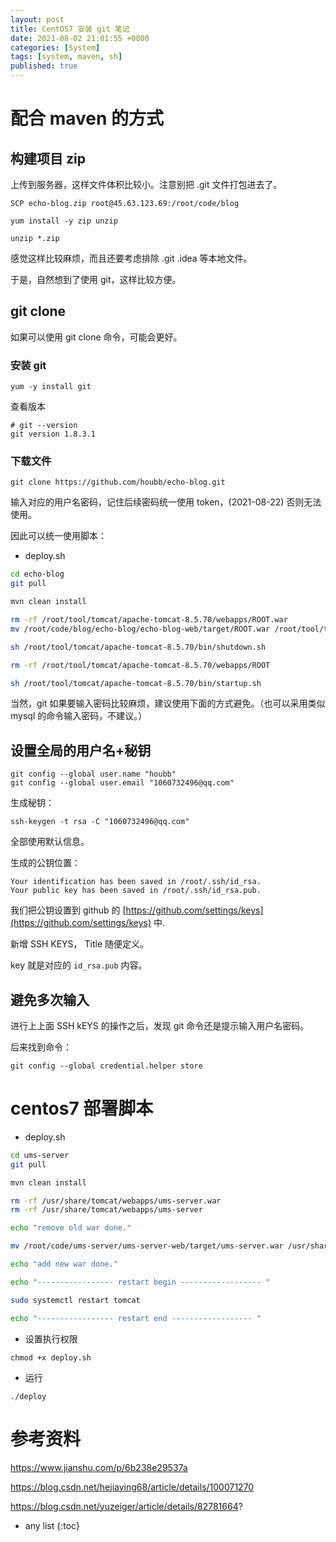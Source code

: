 ```yaml
---
layout: post
title: CentOS7 安装 git 笔记
date: 2021-08-02 21:01:55 +0800
categories: [System]
tags: [system, maven, sh]
published: true
---
```



# 配合 maven 的方式

## 构建项目 zip

上传到服务器，这样文件体积比较小。注意别把 .git 文件打包进去了。

```
SCP echo-blog.zip root@45.63.123.69:/root/code/blog
```

```
yum install -y zip unzip
```

```
unzip *.zip
```

感觉这样比较麻烦，而且还要考虑排除 .git .idea 等本地文件。

于是，自然想到了使用 git，这样比较方便。

## git clone 

如果可以使用 git clone 命令，可能会更好。

### 安装 git

```
yum -y install git
```

查看版本

```
# git --version
git version 1.8.3.1
```

### 下载文件

```
git clone https://github.com/houbb/echo-blog.git
```

输入对应的用户名密码，记住后续密码统一使用 token，(2021-08-22) 否则无法使用。

因此可以统一使用脚本：

- deploy.sh

```sh
cd echo-blog
git pull

mvn clean install

rm -rf /root/tool/tomcat/apache-tomcat-8.5.70/webapps/ROOT.war
mv /root/code/blog/echo-blog/echo-blog-web/target/ROOT.war /root/tool/tomcat/apache-tomcat-8.5.70/webapps/ROOT.war

sh /root/tool/tomcat/apache-tomcat-8.5.70/bin/shutdown.sh

rm -rf /root/tool/tomcat/apache-tomcat-8.5.70/webapps/ROOT

sh /root/tool/tomcat/apache-tomcat-8.5.70/bin/startup.sh
```

当然，git 如果要输入密码比较麻烦，建议使用下面的方式避免。（也可以采用类似 mysql 的命令输入密码，不建议。）

## 设置全局的用户名+秘钥

```
git config --global user.name "houbb"
git config --global user.email "1060732496@qq.com"
```

生成秘钥：

```
ssh-keygen -t rsa -C "1060732496@qq.com"
```

全部使用默认信息。

生成的公钥位置：

```
Your identification has been saved in /root/.ssh/id_rsa.
Your public key has been saved in /root/.ssh/id_rsa.pub.
```

我们把公钥设置到 github 的 [https://github.com/settings/keys](https://github.com/settings/keys) 中.

新增 SSH KEYS， Title 随便定义。

key 就是对应的 `id_rsa.pub` 内容。

## 避免多次输入

进行上上面 SSH kEYS 的操作之后，发现 git 命令还是提示输入用户名密码。

后来找到命令：

```
git config --global credential.helper store
```

# centos7 部署脚本

- deploy.sh

```sh
cd ums-server
git pull

mvn clean install

rm -rf /usr/share/tomcat/webapps/ums-server.war
rm -rf /usr/share/tomcat/webapps/ums-server

echo "remove old war done."

mv /root/code/ums-server/ums-server-web/target/ums-server.war /usr/share/tomcat/webapps/ums-server.war

echo "add new war done."

echo "----------------- restart begin ------------------ "

sudo systemctl restart tomcat

echo "----------------- restart end ------------------ "
```

- 设置执行权限

```
chmod +x deploy.sh
```

- 运行

```
./deploy
```

# 参考资料

https://www.jianshu.com/p/6b238e29537a

https://blog.csdn.net/hejiaying68/article/details/100071270

https://blog.csdn.net/yuzeiger/article/details/82781664?

* any list
{:toc}